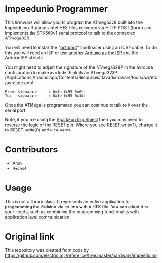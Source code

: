 Impeedunio Programmer
=====================

This firmware will allow you to program the ATmega328 built into the Impeeduino. 
It parses Intel HEX files delivered via HTTP POST (form) and implements the STK500v1 serial protocol to talk to the connected ATmega328.

You will need to install the "[optiboot](https://github.com/Optiboot/optiboot)" bootloader using an ICSP cable.
To do this you will need an ISP or use [another Ardiuno as the ISP](http://arduino.cc/en/Tutorial/ArduinoISP) and the ArduinoISP sketch.

You might need to adjust the signature of the ATmega328P in the avrdude configuration to make avrdude think its an ATmega328P.
/Applications/Arduino.app/Contents/Resources/Java/hardware/tools/avr/etc/avrdude.conf

    From: signature		= 0x1e 0x95 0x0f;
	To:   signature		= 0x1e 0x95 0x14;

Once the ATMega is programmed you can continue to talk to it over the serial port.

Note, if you are using the [SparkFun Imp Shield](https://www.sparkfun.com/products/11401) then you may need to reverse the 
logic of the RESET pin. Where you see RESET.write(1), change it to RESET.write(0) and vice versa.


Contributors
============

- Aron
- Reshef

Usage
=====

This is not a library class. It represents an entire application for programming the Arduino via an Imp with a HEX file.
You can adapt it to your needs, such as combining the programming functionality with application level communication.

Original link
=============
This repository was created from code by https://github.com/electricimp/reference/tree/master/hardware/impeeduino

